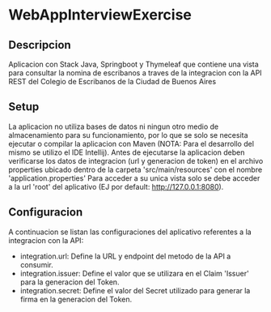 # WebAppInterviewExercise

## Descripcion
Aplicacion con Stack Java, Springboot y Thymeleaf que contiene una vista para consultar la nomina de escribanos a traves de la integracion con la API REST del Colegio de Escribanos de la Ciudad de Buenos Aires

## Setup
La aplicacion no utiliza bases de datos ni ningun otro medio de almacenamiento para su funcionamiento, por lo que se solo se necesita ejecutar o compilar la aplicacion con Maven (NOTA: Para el desarrollo del mismo se utilizo el IDE Intellij).
Antes de ejecutarse la aplicacion deben verificarse los datos de integracion (url y generacion de token) en el archivo properties ubicado dentro de la carpeta 'src/main/resources' con el nombre 'application.properties'
Para acceder a su unica vista solo se debe acceder a la url 'root' del aplicativo (EJ por default: http://127.0.0.1:8080).

## Configuracion
A continuacion se listan las configuraciones del aplicativo referentes a la integracion con la API:
- integration.url: Define la URL y endpoint del metodo de la API a consumir.
- integration.issuer: Define el valor que se utilizara en el Claim 'Issuer' para la generacion del Token.
- integration.secret: Define el valor del Secret utilizado para generar la firma en la generacion del Token.